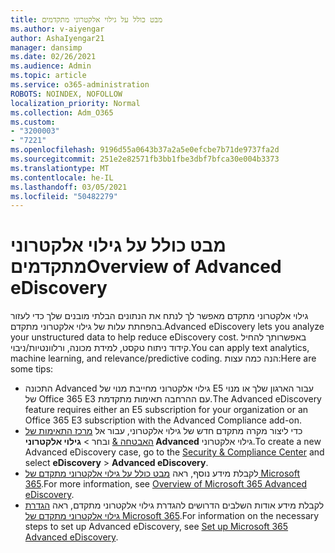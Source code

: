 ```yaml
---
title: מבט כולל על גילוי אלקטרוני מתקדמים
ms.author: v-aiyengar
author: AshaIyengar21
manager: dansimp
ms.date: 02/26/2021
ms.audience: Admin
ms.topic: article
ms.service: o365-administration
ROBOTS: NOINDEX, NOFOLLOW
localization_priority: Normal
ms.collection: Adm_O365
ms.custom:
- "3200003"
- "7221"
ms.openlocfilehash: 9196d55a0643b37a2a5e0efcbe7b71de9737fa2d
ms.sourcegitcommit: 251e2e82571fb3bb1fbe3dbf7bfca30e004b3373
ms.translationtype: MT
ms.contentlocale: he-IL
ms.lasthandoff: 03/05/2021
ms.locfileid: "50482279"
---
```

# <a name="overview-of-advanced-ediscovery"></a><span data-ttu-id="48230-102">מבט כולל על גילוי אלקטרוני מתקדמים</span><span class="sxs-lookup"><span data-stu-id="48230-102">Overview of Advanced eDiscovery</span></span>

<span data-ttu-id="48230-103">גילוי אלקטרוני מתקדם מאפשר לך לנתח את הנתונים הבלתי מובנים שלך כדי לעזור בהפחתת עלות של גילוי אלקטרוני מתקדם.</span><span class="sxs-lookup"><span data-stu-id="48230-103">Advanced eDiscovery lets you analyze your unstructured data to help reduce eDiscovery cost.</span></span> <span data-ttu-id="48230-104">באפשרותך להחיל קידוד ניתוח טקסט, למידת מכונה, ורלוונטיות/ניבוי.</span><span class="sxs-lookup"><span data-stu-id="48230-104">You can apply text analytics, machine learning, and relevance/predictive coding.</span></span> <span data-ttu-id="48230-105">הנה כמה עצות:</span><span class="sxs-lookup"><span data-stu-id="48230-105">Here are some tips:</span></span>

- <span data-ttu-id="48230-106">התכונה Advanced גילוי אלקטרוני מחייבת מנוי של E5 עבור הארגון שלך או מנוי של Office 365 E3 עם ההרחבה תאימות מתקדמת.</span><span class="sxs-lookup"><span data-stu-id="48230-106">The Advanced eDiscovery feature requires either an E5 subscription for your organization or an Office 365 E3 subscription with the Advanced Compliance add-on.</span></span>
- <span data-ttu-id="48230-107">כדי ליצור מקרה מתקדם חדש של גילוי אלקטרוני, עבור אל [מרכז התאימות של האבטחה &](https://go.microsoft.com/fwlink/p/?linkid=2077143) ובחר   >  **גילוי אלקטרוני Advanced** גילוי אלקטרוני.</span><span class="sxs-lookup"><span data-stu-id="48230-107">To create a new Advanced eDiscovery case, go to the [Security & Compliance Center](https://go.microsoft.com/fwlink/p/?linkid=2077143) and select **eDiscovery** > **Advanced eDiscovery**.</span></span>
- <span data-ttu-id="48230-108">לקבלת מידע נוסף, ראה [מבט כולל על גילוי אלקטרוני מתקדם של Microsoft 365](https://go.microsoft.com/fwlink/?linkid=2101588).</span><span class="sxs-lookup"><span data-stu-id="48230-108">For more information, see [Overview of Microsoft 365 Advanced eDiscovery](https://go.microsoft.com/fwlink/?linkid=2101588).</span></span>
- <span data-ttu-id="48230-109">לקבלת מידע אודות השלבים הדרושים להגדרת גילוי אלקטרוני מתקדם, ראה [הגדרת גילוי אלקטרוני מתקדם של Microsoft 365](https://go.microsoft.com/fwlink/?linkid=2122672).</span><span class="sxs-lookup"><span data-stu-id="48230-109">For information on the necessary steps to set up Advanced eDiscovery, see [Set up Microsoft 365 Advanced eDiscovery](https://go.microsoft.com/fwlink/?linkid=2122672).</span></span>